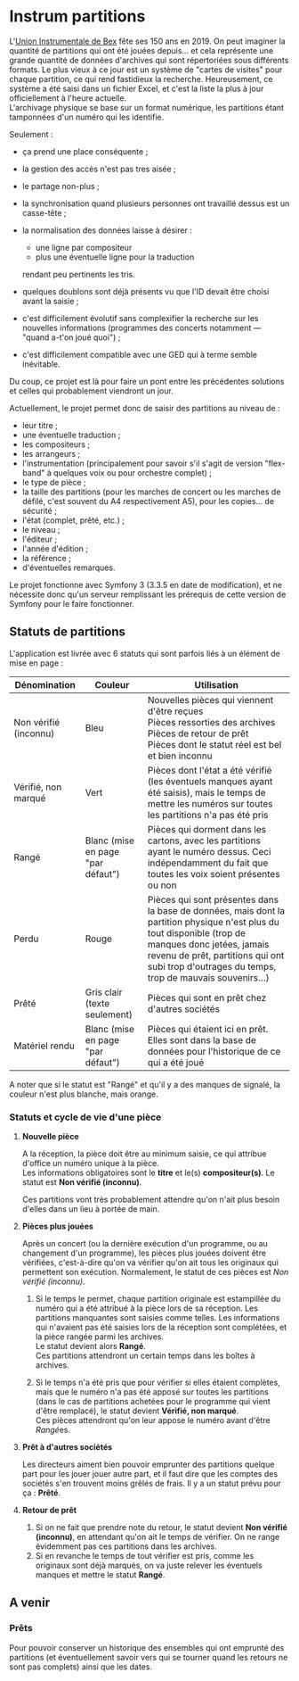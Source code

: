 # Instrum partitions

L'[Union Instrumentale de Bex](http://www.instrumbex.ch) fête ses 150 ans en 2019. On peut imaginer la quantité de partitions qui ont été jouées depuis… et cela représente une grande quantité de données d'archives qui sont répertoriées sous différents formats. Le plus vieux à ce jour est un système de "cartes de visites" pour chaque partition, ce qui rend fastidieux la recherche. Heureusement, ce système a été saisi dans un fichier Excel, et c'est la liste la plus à jour officiellement à l'heure actuelle.  
L'archivage physique se base sur un format numérique, les partitions étant tamponnées d'un numéro qui les identifie.

Seulement :
 
- ça prend une place conséquente ;
- la gestion des accès n'est pas tres aisée ;
- le partage non-plus ;
- la synchronisation quand plusieurs personnes ont travaillé dessus est un casse-tête ;
- la normalisation des données laisse à désirer :

	- une ligne par compositeur
	- plus une éventuelle ligne pour la traduction
	
    rendant peu pertinents les tris.

- quelques doublons sont déjà présents vu que l'ID devait être choisi avant la saisie ;
- c'est difficilement évolutif sans complexifier la recherche sur les nouvelles informations (programmes des concerts notamment — "quand a-t'on joué quoi") ;
- c'est difficilement compatible avec une GED qui à terme semble inévitable.

Du coup, ce projet est là pour faire un pont entre les précédentes solutions et celles qui probablement viendront un jour.

Actuellement, le projet permet donc de saisir des partitions au niveau de :

- leur titre ;
- une éventuelle traduction ;
- les compositeurs ;
- les arrangeurs ;
- l'instrumentation (principalement pour savoir s'il s'agit de version "flex-band" à quelques voix ou pour orchestre complet) ;
- le type de pièce ;
- la taille des partitions (pour les marches de concert ou les marches de défilé, c'est souvent du A4 respectivement A5), pour les copies… de sécurité ;
- l'état (complet, prêté, etc.) ;
- le niveau ;
- l'éditeur ;
- l'année d'édition ;
- la référence ;
- d'éventuelles remarques.

Le projet fonctionne avec Symfony 3 (3.3.5 en date de modification), et ne nécessite donc qu'un serveur remplissant les prérequis de cette version de Symfony pour le faire fonctionner.

## Statuts de partitions

L'application est livrée avec 6 statuts qui sont parfois liés à un élément de mise en page :

Dénomination          | Couleur                           | Utilisation
----------------------|-----------------------------------|---
Non vérifié (inconnu) | Bleu                              | Nouvelles pièces qui viennent d'être reçues<br />Pièces ressorties des archives<br />Pièces de retour de prêt<br />Pièces dont le statut réel est bel et bien inconnu
Vérifié, non marqué   | Vert                              | Pièces dont l'état a été vérifié (les éventuels manques ayant été saisis), mais le temps de mettre les numéros sur toutes les partitions n'a pas été pris
Rangé                 | Blanc (mise en page "par défaut") | Pièces qui dorment dans les cartons, avec les partitions ayant le numéro dessus. Ceci indépendamment du fait que toutes les voix soient présentes ou non
Perdu                 | Rouge                             | Pièces qui sont présentes dans la base de données, mais dont la partition physique n'est plus du tout disponible (trop de manques donc jetées, jamais revenu de prêt, partitions qui ont subi trop d'outrages du temps, trop de mauvais souvenirs…)
Prêté                 | Gris clair (texte seulement)      | Pièces qui sont en prêt chez d'autres sociétés
Matériel rendu        | Blanc (mise en page "par défaut") | Pièces qui étaient ici en prêt. Elles sont dans la base de données pour l'historique de ce qui a été joué

A noter que si le statut est "Rangé" et qu'il y a des manques de signalé, la couleur n'est plus blanche, mais orange.

### Statuts et cycle de vie d'une pièce

1. **Nouvelle pièce**

	A la réception, la pièce doit être au minimum saisie, ce qui attribue d'office un numéro unique à la pièce.  
	Les informations obligatoires sont le **titre** et le(s) **compositeur(s)**. Le statut est **Non vérifié (inconnu)**.
	
	Ces partitions vont très probablement attendre qu'on n'ait plus besoin d'elles dans un lieu à portée de main.

2. **Pièces plus jouées**

	Après un concert (ou la dernière exécution d'un programme, ou au changement d'un programme), les pièces plus jouées doivent être vérifiées, c'est-à-dire qu'on va vérifier qu'on ait tous les originaux qui permettent son exécution. Normalement, le statut de ces pièces est _Non vérifié (inconnu)_.
	  
	1. Si le temps le permet, chaque partition originale est estampillée du numéro qui a été attribué à la pièce lors de sa réception. Les partitions manquantes sont saisies comme telles. Les informations qui n'avaient pas été saisies lors de la réception sont complétées, et la pièce rangée parmi les archives.  
	Le statut devient alors **Rangé**.  
	Ces partitions attendront un certain temps dans les boîtes à archives.
	
	2. Si le temps n'a été pris que pour vérifier si elles étaient complètes, mais que le numéro n'a pas été apposé sur toutes les partitions (dans le cas de partitions achetées pour le programme qui vient d'être remplacé), le statut devient **Vérifié, non marqué**.  
	Ces pièces attendront qu'on leur appose le numéro avant d'être *Rangé*es.

3. **Prêt à d'autres sociétés**

	Les directeurs aiment bien pouvoir emprunter des partitions quelque part pour les jouer jouer autre part, et il faut dire que les comptes des sociétés s'en trouvent moins grêlés de frais. Il y a un statut prévu pour ça : **Prêté**.

4. **Retour de prêt**

	1. Si on ne fait que prendre note du retour, le statut devient **Non vérifié (inconnu)**, en attendant qu'on ait le temps de vérifier. On ne range évidemment pas ces partitions dans les archives.
	2. Si en revanche le temps de tout vérifier est pris, comme les originaux sont déjà marqués, on va juste relever les éventuels manques et mettre le statut **Rangé**.



## A venir

### Prêts

Pour pouvoir conserver un historique des ensembles qui ont emprunté des partitions (et éventuellement savoir vers qui se tourner quand les retours ne sont pas complets) ainsi que les dates.
